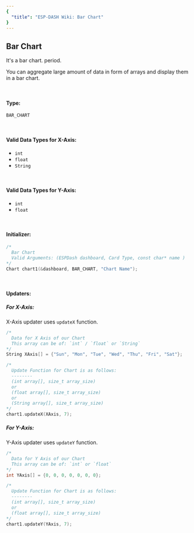```yaml
---
{
  "title": "ESP-DASH Wiki: Bar Chart"
}
---
```

## Bar Chart

It's a bar chart. period.

You can aggregate large amount of data in form of arrays and display them in a bar chart.

<br>

#### Type: 
`BAR_CHART`

<br>

#### Valid Data Types for X-Axis:
- `int`
- `float`
- `String`

<br>

#### Valid Data Types for Y-Axis:
- `int`
- `float`

<br>

#### Initializer:
```cpp
/* 
  Bar Chart
  Valid Arguments: (ESPDash dashboard, Card Type, const char* name )
*/
Chart chart1(&dashboard, BAR_CHART, "Chart Name");
```

<br>

#### Updaters:

##### For X-Axis:
X-Axis updater uses `updateX` function.
```cpp
/*
  Data for X Axis of our Chart
  This array can be of: `int` / `float` or `String`
*/
String XAxis[] = {"Sun", "Mon", "Tue", "Wed", "Thu", "Fri", "Sat"};

/*
  Update Function for Chart is as follows:
  --------
  (int array[], size_t array_size)
  or
  (float array[], size_t array_size)
  or
  (String array[], size_t array_size)
*/
chart1.updateX(XAxis, 7);
```

##### For Y-Axis:
Y-Axis updater uses `updateY` function.
```cpp
/*
  Data for Y Axis of our Chart
  This array can be of: `int` or `float`
*/
int YAxis[] = {0, 0, 0, 0, 0, 0, 0};

/*
  Update Function for Chart is as follows:
  --------
  (int array[], size_t array_size)
  or 
  (float array[], size_t array_size)
*/
chart1.updateY(YAxis, 7);
```